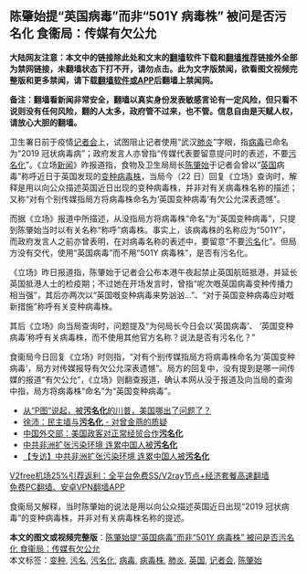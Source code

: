  <h2>陈肇始提“英国病毒”而非“501Y 病毒株” 被问是否污名化 食衞局：传媒有欠公允</h2> <p class="notice"><b>大陆网友注意：本文中的链接除此处和文末的<a href="https://github.com/bannedbook/fanqiang" >翻墙</a>软件下载和<a href="https://github.com/killgcd/justmysocks/blob/master/README.md">翻墙推荐</a>链接外全部为禁网链接，未翻墙状态下打不开，请勿点击。此为文字版禁闻，欲看图文视频完整版和更多禁闻，请下载<a href="https://github.com/bannedbook/fanqiang">翻墙软件或APP</a>后翻墙上禁闻网。</p><p>备注：翻墙看新闻非常安全，翻墙以真实身份发表敏感言论有一定风险，但只看不说则没有任何风险，翻的人太多，政府管不过来，也不管。信息自由是天赋人权，请放心大胆的翻墙。</b></p>  <div class="entry">  <p>卫生署日前于疫情<a href="https://www.bannedbook.org/bnews/tag/%e8%ae%b0%e8%80%85%e4%bc%9a/" class="st_tag internal_tag" rel="tag" title="标签 记者会 下的日志">记者会</a>上，试图阻止记者使用“武汉<a href="https://www.bannedbook.org/bnews/tag/%e8%82%ba%e7%82%8e/" class="st_tag internal_tag" rel="tag" title="标签 肺炎 下的日志">肺炎</a>”字眼，指<a href="https://www.bannedbook.org/bnews/tag/%e7%97%85%e6%af%92/" class="st_tag internal_tag" rel="tag" title="标签 病毒 下的日志">病毒</a>已命名为“2019 冠状病毒病”；政府发言人亦曾指“传媒代表要留意提问时的表述，不要<a href="https://www.bannedbook.org/bnews/tag/%E6%B1%A1%E5%90%8D%E5%8C%96/" class="st_tag internal_tag" rel="tag" title="标签 污名化 下的日志">污名化</a>”。《立场<span class='wp_keywordlink_affiliate'><a href="https://www.bannedbook.org/" title="新闻">新闻</a></span>》昨报道指，食物及卫生局局长<a href="https://www.bannedbook.org/bnews/tag/%E9%99%88%E8%82%87%E5%A7%8B/" class="st_tag internal_tag" rel="tag" title="标签 陈肇始 下的日志">陈肇始</a>于记者会曾以“<a href="https://www.bannedbook.org/bnews/tag/%e8%8b%b1%e5%9b%bd/" class="st_tag internal_tag" rel="tag" title="标签 英国 下的日志">英国</a>病毒”称呼近日于英国发现的<a href="https://www.bannedbook.org/bnews/tag/%E5%8F%98%E7%A7%8D/" class="st_tag internal_tag" rel="tag" title="标签 变种 下的日志">变种</a><a href="https://www.bannedbook.org/bnews/tag/%E7%97%85%E6%AF%92%E6%A0%AA/" class="st_tag internal_tag" rel="tag" title="标签 病毒株 下的日志">病毒株</a>，当局今（22 日）回复《立场》查询时，解释是用以向公众描述英国近日出现的变种病毒株，并非对有关病毒株名称的描述；又称“对有个别传媒指局方将病毒株命名为‘英国变种病毒’有欠公允深表遗憾”。</p> <p>而据《立场》报道中所描述，从没指局方将病毒株“命名”为“英国变种病毒”，只提到陈肇始当时以有关名称“称呼”病毒株。事实上，该病毒株的名称应为“501Y”，而政府发言人之前亦曾表明，在对病毒名称的表述中，要留意“不要<a href="https://www.bannedbook.org/bnews/tag/%E6%B1%A1%E5%90%8D/" class="st_tag internal_tag" rel="tag" title="标签 污名 下的日志">污名</a>化”。但局方没有交代，使用“英国病毒”而不用“501Y 病毒株”，是否有污名化。</p>  <p>《立场》昨日报道指，陈肇始于记者会公布本港午夜起禁止英国航班抵港，并延长英国抵港人士的检疫期；不过她在开场发言时，曾指“呢次嘅英国病毒变种传播力相当强”，其后亦两次以“英国嘅变种病毒来势汹汹&#8230;”、“对于英国变种病毒应对嘅新措施”称呼有关变种病毒株。</p> <p>其后《立场》向当局查询时，问题提及“为何局长今日会以‘英国病毒’、 ‘英国变种病毒’称呼有关病毒株，而不使用其他官方名称？说法是否有污名化？”</p>  <p>食衞局今日回复《立场》时则指，“对有个别传媒指局方将病毒株命名为‘英国变种病毒’，局方对传媒报导有欠公允深表遗憾”。局方的回复中，没有提到是哪一间传媒的报道“有欠公允”，《立场》则翻查报道，确认本网从没于报道及向当局的查询中指，局方将病毒株“命名”为“英国变种病毒”。</p> <ul class='op-related-articles' title='相关阅读'> <li><a href='https://www.bannedbook.org/bnews/worldnews/usa/20201112/1430009.html' target='_blank'>从“P图”说起，被<b>污名化</b>的川普，美国哪出了问题了？</a></li> <li><a href='https://www.bannedbook.org/bnews/renquan/minyun/20201112/1429694.html' target='_blank'>徐沛：民主墙与<b>污名化</b> - 对曾金燕的质疑</a></li> <li><a href='https://www.bannedbook.org/bnews/baitai/20201020/1417166.html' target='_blank'>中国外交部：美国政客对正常经贸合作<b>污名化</b></a></li> <li><a href='https://www.bannedbook.org/bnews/taiwannews/20201016/1414968.html' target='_blank'>中共非洲扩张污染环境 连累中国人被<b>污名化</b></a></li> <li><a href='https://www.bannedbook.org/bnews/bannedvideo/20201016/1414533.html' target='_blank'>【专访】中共非洲扩张污染环境 连累中国人被<b>污名化</b></a></li> </ul> <p class="texttj"> <a href="https://www.bannedbook.org/forum23/topic22702.html" target="_blank">V2free机场25%引荐返利：全平台免费SS/V2ray节点+经济套餐高速翻墙</a><br/> <a href="https://github.com/bannedbook/fanqiang/wiki/%E7%A6%81%E9%97%BB%E7%BD%91%E5%AE%89%E5%8D%93%E7%BF%BB%E5%A2%99%E6%96%B0%E9%97%BBAPP" target="_blank">免费PC翻墙、安卓VPN翻墙APP</a></p><p>食衞局又解释，当时陈肇始的说法是用以向公众描述英国近日出现“2019 冠状病毒”的变种病毒株，并非对有关病毒株名称的提述。</p> <a name='sharetosocial'></a>       <div><b>本文的图文或视频完整版</b>：<a href='https://www.bannedbook.org/bnews/comments/20201223/1453124.html'>陈肇始提“英国病毒”而非“501Y 病毒株” 被问是否污名化 食衞局：传媒有欠公允</a></div>  </div><!--END ENTRY--> <div class="postfooter"> <div>本文标签：<a href="https://www.bannedbook.org/bnews/tag/%E5%8F%98%E7%A7%8D/" rel="tag">变种</a>, <a href="https://www.bannedbook.org/bnews/tag/%E6%B1%A1%E5%90%8D/" rel="tag">污名</a>, <a href="https://www.bannedbook.org/bnews/tag/%E6%B1%A1%E5%90%8D%E5%8C%96/" rel="tag">污名化</a>, <a href="https://www.bannedbook.org/bnews/tag/%e7%97%85%e6%af%92/" rel="tag">病毒</a>, <a href="https://www.bannedbook.org/bnews/tag/%E7%97%85%E6%AF%92%E6%A0%AA/" rel="tag">病毒株</a>, <a href="https://www.bannedbook.org/bnews/tag/%e8%82%ba%e7%82%8e/" rel="tag">肺炎</a>, <a href="https://www.bannedbook.org/bnews/tag/%e8%8b%b1%e5%9b%bd/" rel="tag">英国</a>, <a href="https://www.bannedbook.org/bnews/tag/%e8%ae%b0%e8%80%85%e4%bc%9a/" rel="tag">记者会</a>, <a href="https://www.bannedbook.org/bnews/tag/%E9%99%88%E8%82%87%E5%A7%8B/" rel="tag">陈肇始</a></div>  </div><!--END POSTFOOTER--> 